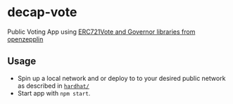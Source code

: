 # decap-vote
Public Voting App using [ERC721Vote and Governor libraries from openzepplin](https://docs.openzeppelin.com/contracts/4.x/api/governance)

## Usage

- Spin up a local network and or deploy to to your desired public network as described in [`hardhat/`](../hardhat/README.md)
- Start app with `npm start`. 
